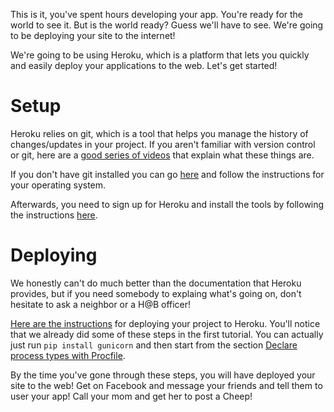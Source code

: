 This is it, you've spent hours developing your app. You're ready for the world to see it. But is the world ready? Guess we'll have to see. We're going to be deploying your site to the internet!

We're going to be using Heroku, which is a platform that lets you quickly and easily deploy your applications to the web. Let's get started!

Setup
==================
Heroku relies on git, which is a tool that helps you manage the history of changes/updates in your project. If you aren't familiar with version control or git, here are a [good series of videos](http://git-scm.com/videos) that explain what these things are.

If you don't have git installed you can go [here](http://git-scm.com/book/en/Getting-Started-Installing-Git) and follow the instructions for your operating system.

Afterwards, you need to sign up for Heroku and install the tools by following the instructions [here](https://devcenter.heroku.com/articles/quickstart).

Deploying
==================
We honestly can't do much better than the documentation that Heroku provides, but if you need somebody to explaing what's going on, don't hesitate to ask a neighbor or a H@B officer!

[Here are the instructions](https://devcenter.heroku.com/articles/getting-started-with-python) for deploying your project to Heroku. You'll notice that we already did some of these steps in the first tutorial. You can actually just run `pip install gunicorn` and then start from the section [Declare process types with Procfile](https://devcenter.heroku.com/articles/getting-started-with-python#declare-process-types-with-procfile).

By the time you've gone through these steps, you will have deployed your site to the web! Get on Facebook and message your friends and tell them to user your app! Call your mom and get her to post a Cheep!
